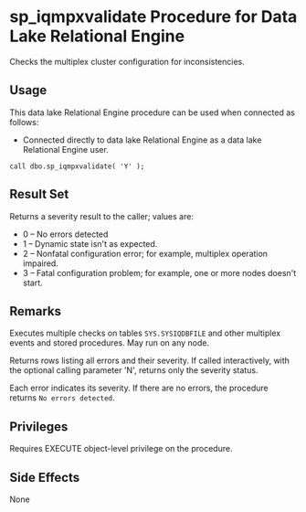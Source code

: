 <!-- loioa4db1be484f21015bfe3fc26275f8447 -->

# sp\_iqmpxvalidate Procedure for Data Lake Relational Engine

Checks the multiplex cluster configuration for inconsistencies.



<a name="loioa4db1be484f21015bfe3fc26275f8447__section_umy_gqn_14b"/>

## Usage

This data lake Relational Engine procedure can be used when connected as follows:

-   Connected directly to data lake Relational Engine as a data lake Relational Engine user.



```
call dbo.sp_iqmpxvalidate( 'Y' );
```



<a name="loioa4db1be484f21015bfe3fc26275f8447__section_fqg_g4g_nbb"/>

## Result Set

Returns a severity result to the caller; values are:

-   0 – No errors detected
-   1 – Dynamic state isn't as expected.
-   2 – Nonfatal configuration error; for example, multiplex operation impaired.
-   3 – Fatal configuration problem; for example, one or more nodes doesn't start.



<a name="loioa4db1be484f21015bfe3fc26275f8447__iq_iqmpx_259"/>

## Remarks

Executes multiple checks on tables `SYS.SYSIQDBFILE` and other multiplex events and stored procedures. May run on any node.

Returns rows listing all errors and their severity. If called interactively, with the optional calling parameter 'N', returns only the severity status.

Each error indicates its severity. If there are no errors, the procedure returns `No errors detected`.



<a name="loioa4db1be484f21015bfe3fc26275f8447__iq_iqmpx_258"/>

## Privileges

Requires EXECUTE object-level privilege on the procedure.



## Side Effects

None


